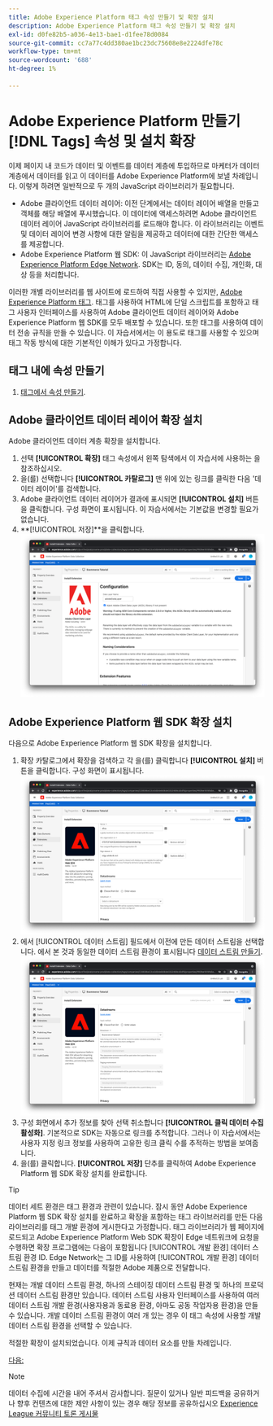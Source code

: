 ```yaml
---
title: Adobe Experience Platform 태그 속성 만들기 및 확장 설치
description: Adobe Experience Platform 태그 속성 만들기 및 확장 설치
exl-id: d0fe82b5-a036-4e13-bae1-d1fee78d0084
source-git-commit: cc7a77c4dd380ae1bc23dc75608e8e2224dfe78c
workflow-type: tm+mt
source-wordcount: '688'
ht-degree: 1%

---
```


# Adobe Experience Platform 만들기 [!DNL Tags] 속성 및 설치 확장

이제 페이지 내 코드가 데이터 및 이벤트를 데이터 계층에 투입하므로 마케터가 데이터 계층에서 데이터를 읽고 이 데이터를 Adobe Experience Platform에 보낼 차례입니다. 이렇게 하려면 일반적으로 두 개의 JavaScript 라이브러리가 필요합니다.

* Adobe 클라이언트 데이터 레이어: 이전 단계에서는 데이터 레이어 배열을 만들고 객체를 해당 배열에 푸시했습니다. 이 데이터에 액세스하려면 Adobe 클라이언트 데이터 레이어 JavaScript 라이브러리를 로드해야 합니다. 이 라이브러리는 이벤트 및 데이터 레이어 변경 사항에 대한 알림을 제공하고 데이터에 대한 간단한 액세스를 제공합니다.
* Adobe Experience Platform 웹 SDK: 이 JavaScript 라이브러리는 [Adobe Experience Platform Edge Network](https://business.adobe.com/products/experience-platform/experience-platform-edge-network.html). SDK는 ID, 동의, 데이터 수집, 개인화, 대상 등을 처리합니다.

이러한 개별 라이브러리를 웹 사이트에 로드하여 직접 사용할 수 있지만, [Adobe Experience Platform 태그](https://experienceleague.adobe.com/docs/experience-platform/tags/home.html). 태그를 사용하여 HTML에 단일 스크립트를 포함하고 태그 사용자 인터페이스를 사용하여 Adobe 클라이언트 데이터 레이어와 Adobe Experience Platform 웹 SDK를 모두 배포할 수 있습니다. 또한 태그를 사용하여 데이터 전송 규칙을 만들 수 있습니다. 이 자습서에서는 이 용도로 태그를 사용할 수 있으며 태그 작동 방식에 대한 기본적인 이해가 있다고 가정합니다.

## 태그 내에 속성 만들기

1. [태그에서 속성 만들기](https://experienceleague.adobe.com/docs/experience-platform/tags/admin/companies-and-properties.html#create-or-configure-a-property).

## Adobe 클라이언트 데이터 레이어 확장 설치

Adobe 클라이언트 데이터 계층 확장을 설치합니다.

1. 선택 **[!UICONTROL 확장]** 태그 속성에서 왼쪽 탐색에서 이 자습서에 사용하는 을 참조하십시오.
1. 을(를) 선택합니다 **[!UICONTROL 카탈로그]** 맨 위에 있는 링크를 클릭한 다음 &#39;데이터 레이어&#39;를 검색합니다.
1. Adobe 클라이언트 데이터 레이어가 결과에 표시되면 **[!UICONTROL 설치]** 버튼을 클릭합니다. 구성 화면이 표시됩니다. 이 자습서에서는 기본값을 변경할 필요가 없습니다.
1. **[!UICONTROL 저장]**을 클릭합니다.
   ![Adobe 클라이언트 데이터 레이어 확장 설치](../assets/acdl-extension-installation.png)


## Adobe Experience Platform 웹 SDK 확장 설치

다음으로 Adobe Experience Platform 웹 SDK 확장을 설치합니다.

1. 확장 카탈로그에서 확장을 검색하고 각 을(를) 클릭합니다 **[!UICONTROL 설치]** 버튼을 클릭합니다. 구성 화면이 표시됩니다.
   ![Adobe Experience Platform Web SDK 확장 설치](../assets/web-sdk-extension-installation.png)
1. 에서 [!UICONTROL 데이터 스트림] 필드에서 이전에 만든 데이터 스트림을 선택합니다. 에서 본 것과 동일한 데이터 스트림 환경이 표시됩니다 [데이터 스트림 만들기](../configure-the-server/create-a-datastream.md).
   ![데이터 스트림 선택](../assets/web-sdk-datastream-selection.png)
1. 구성 화면에서 추가 정보를 찾아 선택 취소합니다 **[!UICONTROL 클릭 데이터 수집 활성화]**. 기본적으로 SDK는 자동으로 링크를 추적합니다. 그러나 이 자습서에서는 사용자 지정 링크 정보를 사용하여 고유한 링크 클릭 수를 추적하는 방법을 보여줍니다.
1. 을(를) 클릭합니다. **[!UICONTROL 저장]** 단추를 클릭하여 Adobe Experience Platform 웹 SDK 확장 설치를 완료합니다.

>[!TIP]
>
>데이터 세트 환경은 태그 환경과 관련이 있습니다. 잠시 동안 Adobe Experience Platform 웹 SDK 확장 설치를 완료하고 확장을 포함하는 태그 라이브러리를 만든 다음 라이브러리를 태그 개발 환경에 게시한다고 가정합니다. 태그 라이브러리가 웹 페이지에 로드되고 Adobe Experience Platform Web SDK 확장이 Edge 네트워크에 요청을 수행하면 확장 프로그램에는 다음이 포함됩니다 [!UICONTROL 개발 환경] 데이터 스트림 환경 ID. Edge Network는 그 ID를 사용하여 [!UICONTROL 개발 환경] 데이터 스트림 환경을 만들고 데이터를 적절한 Adobe 제품으로 전달합니다.
>
>현재는 개발 데이터 스트림 환경, 하나의 스테이징 데이터 스트림 환경 및 하나의 프로덕션 데이터 스트림 환경만 있습니다. 데이터 스트림 사용자 인터페이스를 사용하여 여러 데이터 스트림 개발 환경(사용자용과 동료용 환경, 아마도 공동 작업자용 환경)을 만들 수 있습니다. 개발 데이터 스트림 환경이 여러 개 있는 경우 이 태그 속성에 사용할 개발 데이터 스트림 환경을 선택할 수 있습니다.


적절한 확장이 설치되었습니다. 이제 규칙과 데이터 요소를 만들 차례입니다.

[다음: ](create-rules-for-tracking-page-view-and-commerce-events.md)

>[!NOTE]
>
>데이터 수집에 시간을 내어 주셔서 감사합니다. 질문이 있거나 일반 피드백을 공유하거나 향후 컨텐츠에 대한 제안 사항이 있는 경우 해당 정보를 공유하십시오 [Experience League 커뮤니티 토론 게시물](https://experienceleaguecommunities.adobe.com/t5/adobe-experience-platform-launch/tutorial-discussion-use-adobe-experience-platform-data/m-p/543877)
